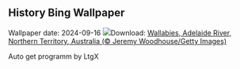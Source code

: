 ## History Bing Wallpaper
Wallpaper date: 2024-09-16
![](https://www.bing.com/th?id=OHR.SunriseWallabies_EN-GB4531988184_UHD.jpg&w=1000)Download: [Wallabies, Adelaide River, Northern Territory, Australia (© Jeremy Woodhouse/Getty Images)](https://www.bing.com/th?id=OHR.SunriseWallabies_EN-GB4531988184_UHD.jpg)

Auto get programm by LtgX
